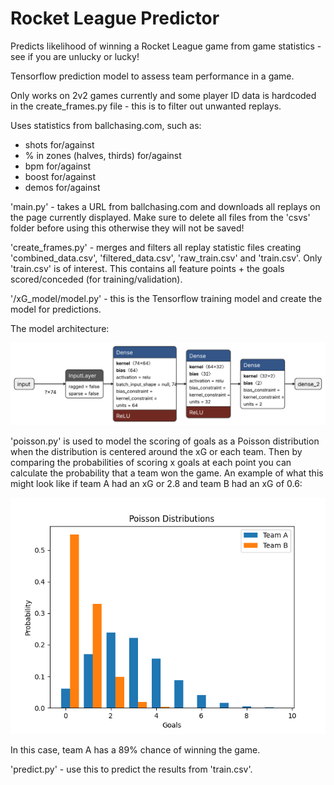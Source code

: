# Rocket League Predictor
Predicts likelihood of winning a Rocket League game from game statistics - see if you are unlucky or lucky!

Tensorflow prediction model to assess team performance in a game.

Only works on 2v2 games currently and some player ID data is hardcoded in the create_frames.py file - this is to filter out unwanted replays.

Uses statistics from ballchasing.com, such as:
- shots for/against
- % in zones (halves, thirds) for/against
- bpm for/against
- boost for/against
- demos for/against

'main.py' - takes a URL from ballchasing.com and downloads all replays on the page currently displayed. Make sure to delete all files from the 'csvs' folder before using this otherwise they will not be saved!
    
'create_frames.py' - merges and filters all replay statistic files creating 'combined_data.csv', 'filtered_data.csv', 'raw_train.csv' and 'train.csv'. Only 'train.csv' is of interest. This contains all feature points + the goals scored/conceded (for training/validation).
      
'/xG_model/model.py' - this is the Tensorflow training model and create the model for predictions.

The model architecture:

![Model Architecture](https://github.com/isaactallack/RL-xG-Predictor/blob/main/images/isaac.h5.svg?raw=true)
   
'poisson.py' is used to model the scoring of goals as a Poisson distribution when the distribution is centered around the xG or each team. Then by comparing the probabilities of scoring x goals at each point you can calculate the probability that a team won the game. An example of what this might look like if team A had an xG or 2.8 and team B had an xG of 0.6:

![Model Architecture](https://github.com/isaactallack/RL-xG-Predictor/blob/main/images/poisson.png?raw=true)

In this case, team A has a 89% chance of winning the game. 

'predict.py' - use this to predict the results from 'train.csv'.
